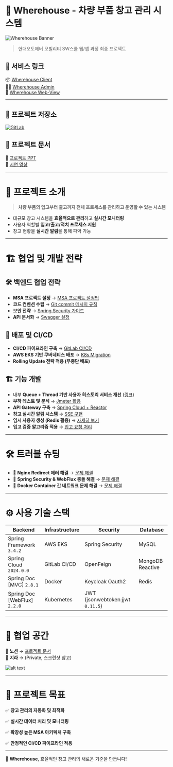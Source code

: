 # 🚛 Wherehouse - 차량 부품 창고 관리 시스템

![Wherehouse Banner](https://github.com/user-attachments/assets/b2790798-7692-4411-ad38-1b622994a253)

> 현대오토에버 모빌리티 SW스쿨 웹/앱 과정 최종 프로젝트

## 🔗 서비스 링크
📦 [Wherehouse Client](https://wherehouse.site/client)  
🧑‍💼 [Wherehouse Admin](https://wherehouse.site/admin)  
👷 [Wherehouse Web-View](https://wherehouse.site/web-view)  

---

## 📂 프로젝트 저장소
[![GitLab](https://img.shields.io/badge/GitLab-Project-red?style=flat&logo=gitlab)](https://gitlab.com/hyundai-autoever-last-project-team4)

## 📑 프로젝트 문서
📄 [프로젝트 PPT](https://drive.google.com/file/d/1lb1KvBnpnbqFqeLTHPQbQK23OlGyQOD1/view?usp=sharing)  
🎥 [시연 영상](https://www.youtube.com/watch?v=vIVot70bqFA)  

---

# 📌 프로젝트 소개
> **차량 부품의 입고부터 출고까지 전체 프로세스를 관리하고 운영할 수 있는 시스템**

- 대규모 창고 시스템을 **효율적으로 관리**하고 **실시간 모니터링**
- 사용자 역할별 **입고/출고/적치 프로세스 지원**
- 창고 현황을 **실시간 알림**을 통해 파악 가능

---

# 🏗️ 협업 및 개발 전략
## 🛠️ **백엔드 협업 전략**
- **MSA 프로젝트 설정** → [MSA 프로젝트 설정법](https://www.notion.so/MSA-d62bb21b80294723a0c555e50787c4c8?pvs=21)
- **코드 컨벤션 수립** → [Git commit 메시지 규칙](https://www.notion.so/git-commit-messages-40cb686d74d344cbb82c22d62fc8c657?pvs=21)
- **보안 전략** → [Spring Security 가이드](https://www.notion.so/Spring-Security-f234c925403e407580acfd685191133c?pvs=21)
- **API 문서화** → [Swagger 설정](https://www.notion.so/Swagger-PreAuthorize-1b7f2528fe7880019b40cfd2477b1b97?pvs=21)

## 🚀 **배포 및 CI/CD**
- **CI/CD 파이프라인 구축** → [GitLab CI/CD](https://www.notion.so/Gitlab-CI-CD-31160c7a4448483f92cabc8d68892d67?pvs=21)
- **AWS EKS 기반 쿠버네티스 배포** → [K8s Migration](https://www.notion.so/k8s-migration-19ef2528fe78808c81d5e4f4304868f7?pvs=21)
- **Rolling Update 전략 적용 (무중단 배포)**

## 🏗️ **기능 개발**
- 내부 **Queue + Thread 기반 사용자 히스토리 서비스 개선** ([링크](https://www.notion.so/199f2528fe7880e6bfd4dee5c8fecabd?pvs=21))
- **부하 테스트 및 분석** → [Jmeter 활용](https://www.notion.so/b25870567a2c4af5be1d1e8a731a8760?pvs=21)
- **API Gateway 구축** → [Spring Cloud + Reactor](https://www.notion.so/api-gateway-631f0cab1c4448e690701de210258cb6?pvs=21)
- **창고 실시간 알림 시스템** → [SSE 구현](https://www.notion.so/SSE-19ff2528fe78801181cbf6379e0293b3?pvs=21)
- **임시 사용자 생성 (Redis 활용)** → [자세히 보기](https://www.notion.so/19df2528fe7880adb5ebf6fd82eafebb?pvs=21)
- **입고 검증 알고리즘 적용** → [입고 요청 처리](https://www.notion.so/198f2528fe78807c8354d4201283219b?pvs=21)

---

# 🛠️ 트러블 슈팅
- 🔄 **Nginx Redirect 에러 해결** → [문제 해결](https://www.notion.so/NGINX-POST-GET-fb5c0d4c5164476db9155c9bfd78736a?pvs=21)
- 🔄 **Spring Security & WebFlux 충돌 해결** → [문제 해결](https://www.notion.so/Spring-Security-Context-at-web-flux-19bf2528fe7880c490a5f1f26ece5263?pvs=21)
- 🔄 **Docker Container 간 네트워크 문제 해결** → [문제 해결](https://www.notion.so/DOCKER-Docker-Container-7095b2e96d9b4a89bcb8c3653dfe8dec?pvs=21)

---

# ⚙️ 사용 기술 스택
| Backend | Infrastructure | Security | Database |
|---------|--------------|----------|-----------|
| Spring Framework `3.4.2` | AWS EKS | Spring Security | MySQL |
| Spring Cloud `2024.0.0` | GitLab CI/CD | OpenFeign | MongoDB Reactive |
| Spring Doc [MVC] `2.8.1` | Docker | Keycloak Oauth2 | Redis |
| Spring Doc [WebFlux] `2.2.0` | Kubernetes | JWT (jsonwebtoken:jjwt `0.11.5`) | |

---

# 🏢 협업 공간
📌 **노션** → [프로젝트 문서](https://www.notion.so/183f2528fe7880d7bc6ad2647331a94a?pvs=21)  
📌 **지라** → (Private, 스크린샷 참고)

![alt text](image.png)

---

# 🎯 프로젝트 목표
✅ **창고 관리의 자동화 및 최적화**

✅ **실시간 데이터 처리 및 모니터링**

✅ **확장성 높은 MSA 아키텍처 구축**

✅ **안정적인 CI/CD 파이프라인 적용**

---

🚀 **Wherehouse**, 효율적인 창고 관리의 새로운 기준을 만듭니다!


